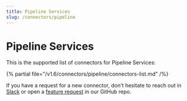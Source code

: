 ```yaml
---
title: Pipeline Services
slug: /connectors/pipeline
---
```


# Pipeline Services

This is the supported list of connectors for Pipeline Services:

{% partial file="/v1.6/connectors/pipeline/connectors-list.md" /%}

If you have a request for a new connector, don't hesitate to reach out in [Slack](https://slack.open-metadata.org/) or
open a [feature request](https://github.com/open-metadata/OpenMetadata/issues/new/choose) in our GitHub repo.
